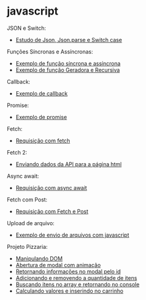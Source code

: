 # javascript

JSON e Switch:
- [Estudo de Json, Json.parse e Switch case](https://github.com/Ketlin110/javascript/commit/6fe5d41ae0fba44faffb7b007ec89429b3033b6a)

Funções Síncronas e Assíncronas:
- [Exemplo de função síncrona e assíncrona](https://github.com/Ketlin110/Javascript/commit/f3b22157b2ca667c5c79939a1c21d9f5a0668ca0)
- [Exemplo de função Geradora e Recursiva](https://github.com/Ketlin110/Javascript/commit/b79ed5a892b323df6695eb18c4868b1f34861706)

Callback:
- [Exemplo de callback](https://github.com/Ketlin110/Javascript/commit/4a708d5eb5f9fffcf0ec0a2961eee476287cf368)

Promise:
- [Exemplo de promise](https://github.com/Ketlin110/Javascript/commit/e0d1f958de85a43dbd5b2a958898b835870fbdfb)

Fetch:
- [Requisição com fetch](https://github.com/Ketlin110/Javascript/commit/0d75f5dc1b57c1505c2d6f29ea077f007da2dfd7)

Fetch 2:
- [Enviando dados da API para a página html](https://github.com/Ketlin110/Javascript/commit/3dedb248f9b04515417bad55992b3ba7e7806494)

Async await:
- [Requisição com async await](https://github.com/Ketlin110/Javascript/commit/a16d5f9bcd46b4119298f4d42b8e6a8c98ff4434)

Fetch com Post:
- [Requisição com Fetch e Post](https://github.com/Ketlin110/Javascript/commit/ac255b829c4c65cac3e16a354fce25c07ccd33c5)

Upload de arquivo:
- [Exemplo de envio de arquivos com javascript](https://github.com/Ketlin110/Javascript/commit/c88c3317f27ef833ecd40702c723b81eb8e3ef37)

Projeto Pizzaria:
- [Manipulando DOM](https://github.com/Ketlin110/Javascript/commit/d586d9881e9d08d7e8d1d7ccd4380c463d6b60c5)
- [Abertura de modal com animação](https://github.com/Ketlin110/Javascript/commit/df55eca5debb6b6b7140f42de5df4d5a38f69f73)
- [Retornando informações no modal pelo id](https://github.com/Ketlin110/Javascript/commit/1922af93e2b6fec7418dd8ffef0d7de15116973b)
- [Adicionando e removendo a quantidade de itens](https://github.com/Ketlin110/Javascript/commit/039aa3d6bf7cce445acc429eb26703235f00da0f)
- [Buscando itens no array e retornando no console](https://github.com/Ketlin110/Javascript/commit/b5069e573583b5bd814ed1c46559f7982018eb2a)
- [Calculando valores e inserindo no carrinho](https://github.com/Ketlin110/Javascript/commit/c42b02621f332625990791e4a7d1fdb0f561884c)
